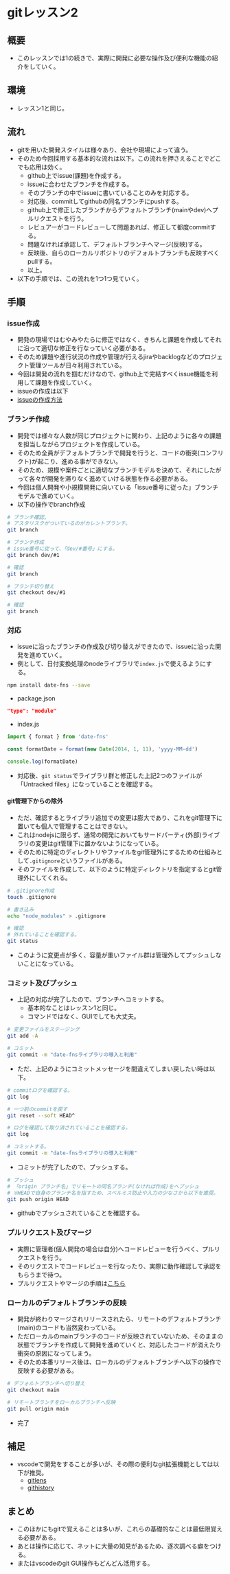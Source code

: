 # gitレッスン2

## 概要
- このレッスンでは1の続きで、実際に開発に必要な操作及び便利な機能の紹介をしていく。

## 環境
- レッスン1と同じ。

## 流れ
- gitを用いた開発スタイルは様々あり、会社や現場によって違う。
- そのため今回採用する基本的な流れは以下。この流れを押さえることでどこでも応用は効く。
  - github上でissue(課題)を作成する。
  - issueに合わせたブランチを作成する。
  - そのブランチの中でissueに書いていることのみを対応する。
  - 対応後、commitしてgithubの同名ブランチにpushする。
  - github上で修正したブランチからデフォルトブランチ(mainやdev)へプルリクエストを行う。
  - レビュアーがコードレビューして問題あれば、修正して都度commitする。
  - 問題なければ承認して、デフォルトブランチへマージ(反映)する。
  - 反映後、自らのローカルリポジトリのデフォルトブランチも反映すべくpullする。
  - 以上。
- 以下の手順では、この流れを1つ1つ見ていく。

## 手順

### issue作成
- 開発の現場ではむやみやたらに修正ではなく、きちんと課題を作成してそれに沿って適切な修正を行なっていく必要がある。
- そのため課題や進行状況の作成や管理が行えるjiraやbacklogなどのプロジェクト管理ツールが日々利用されている。
- 今回は開発の流れを掴むだけなので、github上で完結すべくissue機能を利用して課題を作成していく。
- issueの作成は以下
- [issueの作成方法](https://docs.github.com/ja/issues/tracking-your-work-with-issues/creating-an-issue)

### ブランチ作成
- 開発では様々な人数が同じプロジェクトに関わり、上記のように各々の課題を担当しながらプロジェクトを作成している。
- そのため全員がデフォルトブランチで開発を行うと、コードの衝突(コンフリクト)が起こり、進める事ができない。
- そのため、規模や案件ごとに適切なブランチモデルを決めて、それにしたがって各々が開発を滞りなく進めていける状態を作る必要がある。
- 今回は個人開発や小規模開発に向いている「issue番号に従った」ブランチモデルで進めていく。
- 以下の操作でbranch作成

```bash
# ブランチ確認。
# アスタリスクがついているのがカレントブランチ。
git branch

# ブランチ作成
# issue番号に従って、「dev/#番号」にする。
git branch dev/#1

# 確認
git branch

# ブランチ切り替え
git checkout dev/#1

# 確認
git branch
```

### 対応
- issueに沿ったブランチの作成及び切り替えができたので、issueに沿った開発を進めていく。
- 例として、日付変換処理のnodeライブラリで`index.js`で使えるようにする。

```bash
npm install date-fns --save
```

- package.json

```json
"type": "module"
```

- index.js

```js
import { format } from 'date-fns'

const formatDate = format(new Date(2014, 1, 11), 'yyyy-MM-dd')

console.log(formatDate)
```

- 対応後、`git status`でライブラリ群と修正した上記2つのファイルが「Untracked files」になっていることを確認する。

#### git管理下からの除外
- ただ、確認するとライブラリ追加での変更は膨大であり、これをgit管理下に置いても個人で管理することはできない。
- これはnodejsに限らず、通常の開発においてもサードパーティ(外部)ライブラリの変更はgit管理下に置かないようになっている。
- そのために特定のディレクトリやファイルをgit管理外にするための仕組みとして`.gitignore`というファイルがある。
- そのファイルを作成して、以下のように特定ディレクトリを指定するとgit管理外にしてくれる。

```bash
# .gitignore作成
touch .gitignore

# 書き込み
echo "node_modules" > .gitignore

# 確認
# 外れていることを確認する。
git status
```

- このように変更点が多く、容量が重いファイル群は管理外してプッシュしないことになっている。

### コミット及びプッシュ
- 上記の対応が完了したので、ブランチへコミットする。
  - 基本的なことはレッスン1と同じ。
  - コマンドではなく、GUIでしても大丈夫。

```bash
# 変更ファイルをステージング
git add -A

# コミット
git commit -m "date-fnsライブラリの導入と利用"
```

- ただ、上記のようにコミットメッセージを間違えてしまい戻したい時は以下。

```bash
# commitログを確認する。
git log

# 一つ前のcommitを戻す
git reset --soft HEAD^

# ログを確認して取り消されていることを確認する。
git log

# コミットする。
git commit -m "date-fnsライブラリの導入と利用"
```

- コミットが完了したので、プッシュする。

```bash
# プッシュ
# 「origin ブランチ名」でリモートの同名ブランチ(なければ作成)をへプッシュ
# ※HEADで自身のブランチ名を指すため、スペルミス防止や入力の少なさから以下を推奨。
git push origin HEAD
```

- githubでプッシュされていることを確認する。

### プルリクエスト及びマージ
- 実際に管理者(個人開発の場合は自分)へコードレビューを行うべく、プルリクエストを行う。
- そのリクエストでコードレビューを行なったり、実際に動作確認して承認をもらうまで待つ。
- プルリクエストやマージの手順は[こちら](https://docs.github.com/ja/github/collaborating-with-pull-requests/proposing-changes-to-your-work-with-pull-requests/creating-a-pull-request)

### ローカルのデフォルトブランチの反映
- 開発が終わりマージされリリースされたら、リモートのデフォルトブランチ(main)のコードも当然変わっている。
- ただローカルのmainブランチのコードが反映されていないため、そのままの状態でブランチを作成して開発を進めていくと、対応したコードが消えたり衝突の原因になってしまう。
- そのため本番リリース後は、ローカルのデフォルトブランチへ以下の操作で反映する必要がある。

```bash
# デフォルトブランチへ切り替え
git checkout main

# リモートブランチをローカルブランチへ反映
git pull origin main
```

- 完了

## 補足
- vscodeで開発をすることが多いが、その際の便利なgit拡張機能としては以下が推奨。
  - [gitlens](https://marketplace.visualstudio.com/items?itemName=eamodio.gitlens)
  - [githistory](https://marketplace.visualstudio.com/items?itemName=donjayamanne.githistory)

## まとめ
- このほかにもgitで覚えることは多いが、これらの基礎的なことは最低限覚える必要がある。
- あとは操作に応じて、ネットに大量の知見があるため、逐次調べる癖をつける。
- またはvscodeのgit GUI操作もどんどん活用する。